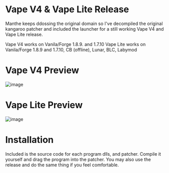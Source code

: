 # Vape V4 & Vape Lite Release

Manthe keeps ddossing the original domain so I've decompiled the original kangaroo patcher and included the launcher for a still working Vape V4 and Vape Lite release.

Vape V4 works on Vanila/Forge 1.8.9. and 1.7.10
Vape Lite works on Vanila/Forge 1.8.9 and 1.7.10, CB (offline), Lunar, BLC, Labymod

# Vape V4 Preview
![image](https://user-images.githubusercontent.com/74628243/113896600-177fb280-9798-11eb-9895-283a5213ba4c.png)

# Vape Lite Preview
![image](https://user-images.githubusercontent.com/74628243/113896709-3120fa00-9798-11eb-8d3b-e39d022f48cc.png)

# Installation
Included is the source code for each program dlls, and patcher. Compile it yourself and drag the program into the patcher.
You may also use the release and do the same thing if you feel comfortable.
